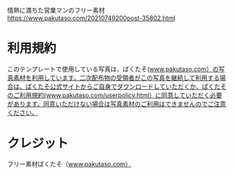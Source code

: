 情熱に満ちた営業マンのフリー素材 https://www.pakutaso.com/20210749200post-35802.html

# 利用規約
このテンプレートで使用している写真は、ぱくたそ(www.pakutaso.com）の写真素材を利用しています。二次配布物の受領者がこの写真を継続して利用する場合は、ぱくたそ公式サイトからご自身でダウンロードしていただくか、ぱくたそのご利用規約(www.pakutaso.com/userpolicy.html）に同意していただく必要があります。同意いただけない場合は写真素材のご利用はできませんのでご注意ください。

# クレジット
フリー素材ぱくたそ（www.pakutaso.com）